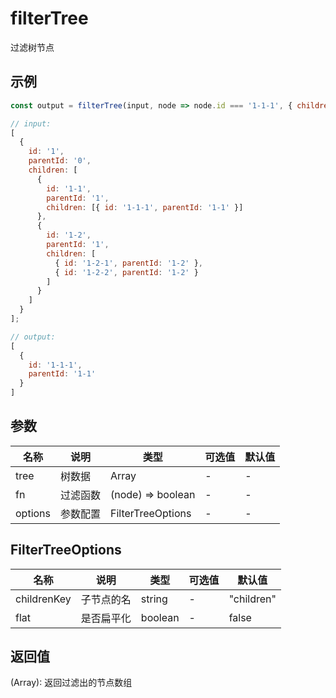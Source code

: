 # filterTree

过滤树节点

## 示例

```js
const output = filterTree(input, node => node.id === '1-1-1', { childrenKey: 'children' })
```

```js
// input:
[
  {
    id: '1',
    parentId: '0',
    children: [
      {
        id: '1-1',
        parentId: '1',
        children: [{ id: '1-1-1', parentId: '1-1' }]
      },
      {
        id: '1-2',
        parentId: '1',
        children: [
          { id: '1-2-1', parentId: '1-2' },
          { id: '1-2-2', parentId: '1-2' }
        ]
      }
    ]
  }
];

// output:
[
  {
    id: '1-1-1',
    parentId: '1-1'
  }
]
```

## 参数

| 名称    | 说明     | 类型              | 可选值 | 默认值 |
| ------- | -------- | ----------------- | ------ | ------ |
| tree    | 树数据   | Array             | -      | -      |
| fn      | 过滤函数 | (node) => boolean | -      | -      |
| options | 参数配置 | FilterTreeOptions | -      | -      |

## FilterTreeOptions

| 名称        | 说明       | 类型    | 可选值 | 默认值     |
| ----------- | ---------- | ------- | ------ | ---------- |
| childrenKey | 子节点的名 | string  | -      | "children" |
| flat        | 是否扁平化 | boolean | -      | false      |

## 返回值

(Array): 返回过滤出的节点数组
